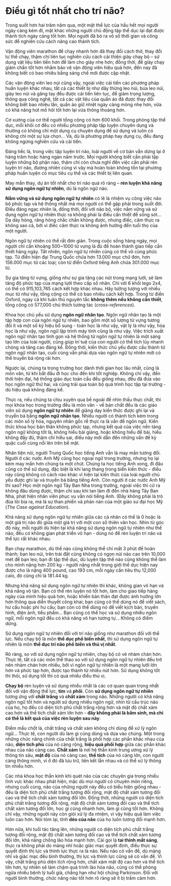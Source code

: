 # Điều gì tốt nhất cho trí não?

Trong suốt hơn hai trăm năm qua, một mặt thể lực của hầu hết mọi người ngày càng kém đi, mặt khác những người chủ động tập thể dục lại đạt được thành tích ngày càng tốt hơn. Mọi người đã bỏ ra vô số thời gian và công sức để nghiên cứu cách nâng cao thành tích.

Vận động viên marathon để chạy nhanh hơn đã thay đổi cách thở, thay đổi tư thế chạy, thậm chí liên tục nghiên cứu cách cải thiện giày chạy bộ – sử dụng vật liệu tiên tiến hơn để làm cho giày nhẹ hơn; đồng thời, để giày chạy giảm chấn tốt hơn nhằm bảo vệ vận động viên hiệu quả hơn, đến nay đã không biết có bao nhiêu bằng sáng chế mới được cập nhật.

Các vận động viên leo núi cũng vậy, ngoài việc cải tiến các phương pháp huấn luyện khác nhau, tất cả các thiết bị như dây thừng leo núi, búa leo núi, giày leo núi và găng tay đều được cải tiến liên tục, để giảm trọng lượng, thông qua công nghệ, tất cả các vật liệu của quần áo đã được thay đổi không biết bao nhiêu lần, quần áo giữ nhiệt ngày càng mỏng nhẹ hơn, vừa có khả năng hút mồ hôi tốt hơn lại vừa thông thoáng hơn.

Cơ xương của cơ thể người tổng cộng có hơn 600 khối. Trong phòng tập thể dục, mỗi khối cơ đều có nhiều phương pháp tập luyện chuyên dụng và thường có không chỉ một dụng cụ chuyên dụng để sử dụng và luôn có không chỉ một sự lựa chọn... Và, dù là phương pháp hay dụng cụ, đều đang không ngừng nghiên cứu và cải tiến.

Đáng tiếc là, trong việc tập luyện trí não, loài người về cơ bản vẫn dừng lại ở hàng trăm hoặc hàng ngàn năm trước. Mọi người không biết cần phải tập luyện những bộ phận nào, thậm chí còn chưa nghĩ đến việc cần phải rèn luyện trí não, đương nhiên cũng vì vậy mà hoàn toàn không tồn tại phương pháp huấn luyện có mục tiêu cụ thể và các thiết bị liên quan.

May mắn thay, dự án tốt nhất cho trí não quá rõ ràng – **rèn luyện khả năng sử dụng ngôn ngữ tự nhiên**, dù là ngôn ngữ nào.

**Nắm vững và sử dụng ngôn ngữ tự nhiên** có lẽ là nhiệm vụ công việc não bộ phức tạp và hệ thống nhất mà mọi người có thể gặp phải trong suốt đời. Điều đáng ngạc nhiên là, đồng thời, đối với não bộ, việc nắm vững và sử dụng ngôn ngữ tự nhiên thực ra không phải là điều cần thiết để sống sót... Dạ dày hỏng, răng hỏng chắc chắn không được, nhưng điếc, câm thực ra không sao cả, bởi vì điếc câm thực ra không ảnh hưởng đến tuổi thọ của một người.

Ngôn ngữ tự nhiên có thể rất đơn giản. Trong cuộc sống hàng ngày, mọi người chỉ cần khoảng 500~1000 từ vựng là đủ để hoàn thành giao tiếp cần thiết hàng ngày. Tất nhiên, ngôn ngữ tự nhiên cũng có thể vô cùng phức tạp. Từ điển hiện đại Trung Quốc chứa hơn 13.000 mục chữ đơn, hơn 156.000 mục từ các loại; còn từ điển Oxford tiếng Anh chứa 301.000 mục từ.

Sự gia tăng từ vựng, giống như sự gia tăng các nút trong mạng lưới, sẽ làm tăng độ phức tạp của mạng lưới theo cấp số nhân. Chỉ với 6 khối lego 2x4, có thể có 915,103,765 cách kết hợp khác nhau. Hãy tưởng tượng với nhiều mục từ như vậy, tổng cộng có thể có bao nhiêu cách kết hợp. Trong từ điển Oxford, ngay cả khi tuân thủ nguyên tắc **không thêm nếu không cần thiết**, tổng cộng có 577,000 chú thích tương tác (_cross-references_).

Khoa học chủ yếu sử dụng **ngôn ngữ nhân tạo**. Ngôn ngữ nhân tạo là một tập hợp con của ngôn ngữ tự nhiên, bao gồm một số lượng từ vựng tương đối ít và một số ký hiệu bổ sung - toán học là như vậy, vật lý là như vậy, hóa học là như vậy, ngôn ngữ lập trình máy tính cũng là như vậy. Việc trích xuất ngôn ngữ nhân tạo tinh gọn và hệ thống từ ngôn ngữ tự nhiên là một sáng tạo lớn của loài người, cũng giúp trí tuệ của con người có thể tích lũy nhanh chóng và tăng cao đáng kể. Đồng thời, kiến thức chủ yếu được cấu thành từ ngôn ngữ nhân tạo, cuối cùng vẫn phải dựa vào ngôn ngữ tự nhiên mới có thể truyền bá rộng rãi hơn.

Ngược lại, chúng ta trong trường học dành thời gian học lâu nhất, cũng là môn văn, từ khi bắt đầu đi học cho đến khi tốt nghiệp. Không chỉ vậy, đến thời hiện đại, hệ thống giáo dục toàn cầu đều giống nhau, đều đã đưa vào học ngôn ngữ thứ hai, và cũng trải qua toàn bộ quá trình học tập tại trường - dù hiệu quả không đáng kể.

Thực ra, nếu chúng ta chịu xuyên qua bề ngoài để nhìn thấu thực chất, thì mọi khóa học trong trường đều là môn văn - về bản chất đều là các giáo viên sử dụng **ngôn ngữ tự nhiên** để giảng dạy kiến thức được ghi lại và truyền bá bằng **ngôn ngữ nhân tạo**. Nhiều người có thành tích kém trong các môn số lý hóa, nguyên nhân gốc rễ thực ra là vấn đề ngôn ngữ. Kiến thức khoa học bản thân không phức tạp, nhưng kết quả của việc nền tảng ngôn ngữ không tốt là, không hiểu bài giảng, hoặc không hiểu đề bài, hiểu không đầy đủ, thậm chí hiểu sai, điều này mới dẫn đến những vấn đề kỳ quặc cuối cùng nổi lên trên bề mặt.

Nhân tiện nói, người Trung Quốc học tiếng Anh vẫn là may mắn tương đối. Người ở các nước Anh Mỹ cũng học ngoại ngữ trong trường, nhưng họ lại kém may mắn hơn chúng ta một chút. Chúng ta học tiếng Anh xong, đi đâu cũng có thể sử dụng, đặc biệt là khi lang thang trong biển kiến thức - điều này cũng không có cách nào khác vì hiện tại kiến thức của loài người chủ yếu được ghi lại và truyền bá bằng tiếng Anh. Còn người ở các nước Anh Mỹ thì sao? Học một ngôn ngữ Tây Ban Nha trong trường, ngoài việc thi cử ra không đâu dùng được, thậm chí sau khi tan làm đi đến nhà hàng Tây Ban Nha, phát hiện nhân viên phục vụ vẫn nói tiếng Anh. (Đây không phải là trò đùa tôi bịa ra, mà là sự than phiền và phàn nàn của một giáo sư đại học Mỹ (_The Case against Education_).

Khả năng sử dụng ngôn ngữ tự nhiên giữa các cá nhân có thể là 0 hoặc là một giá trị nào đó giữa một giá trị với một con số thiên văn học. Nhìn từ góc độ này, mỗi người dù hiện tại khả năng sử dụng ngôn ngữ tự nhiên như thế nào, đều có không gian phát triển vô hạn - dùng nó để rèn luyện trí não và thể lực rất khác nhau.

Bạn chạy marathon, dù thế nào cũng không thể chỉ mất 3 phút để hoàn thành; bạn leo núi, trên trái đất cũng không có ngọn núi nào cao trên 10,000 mét để bạn leo; bạn đi tập thể dục, dù luyện tập thế nào cũng không thể làm cho mình nặng hơn 200 kg - người nặng nhất trong giới thể dục hiện nay được cho là nặng 400 pound, cao 193 cm, mỗi ngày cần tiêu thụ 12,000 calo, đó cũng chỉ là 181.44 kg.

Nhưng khả năng sử dụng ngôn ngữ tự nhiên thì khác, không gian vô hạn và khả năng vô tận. Bạn có thể rèn luyện nó tốt hơn, làm cho giao tiếp hàng ngày của mình hiệu quả hơn, hoặc khiến bản thân đạt được ảnh hưởng lớn hơn thông qua diễn thuyết công khai; bạn cũng có thể dùng nó để viết sách, hư cấu hoặc phi hư cấu; bạn còn có thể dùng nó để viết kịch bản, truyền hình, điện ảnh, tiểu phẩm... Bạn cũng có thể học và sử dụng nhiều ngôn ngữ, mỗi ngôn ngữ đều có khả năng vô hạn tương tự... Không có điểm dừng.

Sử dụng ngôn ngữ tự nhiên đối với trí não giống như marathon đối với thể lực. Nếu chạy bộ là môn **thể dục phổ biến nhất**, thì sử dụng ngôn ngữ tự nhiên là môn **thể dục trí não phổ biến và thú vị nhất**.

Rõ ràng, so với sử dụng ngôn ngữ tự nhiên, chạy bộ có vẻ nhàm chán hơn. Thực tế, tất cả các môn thể thao so với sử dụng ngôn ngữ tự nhiên đều trở nên nhàm chán hơn nhiều, bởi vì ngôn ngữ tự nhiên là một mạng lưới lớn hơn và phức tạp hơn, được tạo thành từ nhiều nút hơn. Sử dụng không tốt thì thôi, sử dụng tốt thì có quá nhiều điều thú vị.

**Chạy bộ** rèn luyện và sử dụng nhiều nhất là các cơ quan quan trọng nhất đối với vận động thể lực, **tim** và **phổi**. Còn **sử dụng ngôn ngữ tự nhiên** tương ứng với **chất trắng** và **chất xám** trong não. Những người có khả năng ngôn ngữ tốt hơn và người sử dụng nhiều ngôn ngữ, nhìn từ cấu trúc não của họ, họ đều có diện tích phủ chất trắng rộng hơn và mật độ chất xám cao hơn và thể tích chất xám lớn hơn - **đây không phải là bẩm sinh, mà chỉ có thể là kết quả của việc rèn luyện sau này**.

Điểm mấu chốt là, chất trắng và chất xám không chỉ dùng để xử lý ngôn ngữ... Thực tế, con người dù làm gì cũng dùng và dựa vào chúng. Một trong những chức năng chính của chất trắng là phối hợp các phần khác nhau của não, **diện tích phủ** của nó càng rộng, **hiệu quả phối hợp** giữa các phần khác nhau của não càng cao. **Chất xám** là nơi hệ thần kinh trung ương xử lý thông tin sâu, **mật độ** của nó càng cao, **thể tích** của nó càng lớn, con người càng thông minh, vì ở đó đã lưu trữ, liên kết lẫn nhau và có thể xử lý thông tin nhiều hơn.

Các nhà khoa học thần kinh khi quét não của các chuyên gia trong nhiều lĩnh vực khác nhau phát hiện, mặc dù mọi người có chuyên môn riêng, nhưng cuối cùng, não của những người này đều có biểu hiện giống nhau - đều là diện tích phủ chất trắng tương đối rộng, mật độ chất xám tương đối cao và thể tích chất xám tương đối lớn. Đồng thời, những người có diện tích phủ chất trắng tương đối rộng, mật độ chất xám tương đối cao và thể tích chất xám tương đối lớn, học gì cũng nhanh hơn, làm gì cũng tốt hơn. Không chỉ vậy, những người này còn giỏi xử lý đa nhiệm, vì vậy hiệu quả làm việc luôn cao hơn. Nói tóm lại, tính **dẻo của não** của họ luôn tương đối mạnh hơn.

Hơn nữa, khi tuổi tác tăng lên, những người có diện tích phủ chất trắng tương đối rộng, mật độ chất xám tương đối cao và thể tích chất xám tương đối lớn, khả năng chống lão hóa mạnh hơn. Cái gọi là **tai thính mắt sáng**, thực ra không phải do màng nhĩ hoặc giác mạc quyết định, điều thực sự quyết định thị lực và thính lực thực ra là não. Nếu não có vấn đề, dù màng nhĩ và giác mạc đều bình thường, thị lực và thính lực cũng sẽ có vấn đề. Vì vậy, chất trắng phủ diện tích rộng hơn, chất xám mật độ cao hơn và thể tích lớn hơn, tự nhiên sẽ làm chậm quá trình lão hóa não, cũng có thể phòng ngừa nhiều bệnh lý tuổi già, chẳng hạn như hội chứng Parkinson. Đối với người bình thường, chức năng não tốt hơn rõ ràng sẽ ít bị trầm cảm hơn.
